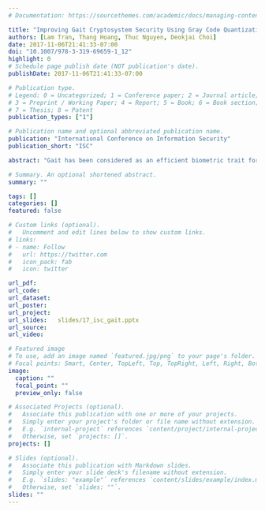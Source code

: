 ```yaml
---
# Documentation: https://sourcethemes.com/academic/docs/managing-content/

title: "Improving Gait Cryptosystem Security Using Gray Code Quantization and Linear Discriminant Analysis"
authors: [Lam Tran, Thang Hoang, Thuc Nguyen, Deokjai Choi]
date: 2017-11-06T21:41:33-07:00
doi: "10.1007/978-3-319-69659-1_12"
highlight: 0
# Schedule page publish date (NOT publication's date).
publishDate: 2017-11-06T21:41:33-07:00

# Publication type.
# Legend: 0 = Uncategorized; 1 = Conference paper; 2 = Journal article;
# 3 = Preprint / Working Paper; 4 = Report; 5 = Book; 6 = Book section;
# 7 = Thesis; 8 = Patent
publication_types: ["1"]

# Publication name and optional abbreviated publication name.
publication: "International Conference on Information Security"
publication_short: "ISC"

abstract: "Gait has been considered as an efficient biometric trait for user authentication. Although there are some studies that address the task of securing gait templates/models in gait-based authentication systems, they do not take into account the low discriminability and high variation of gait data which significantly affects the security and practicality of the proposed systems. In this paper, we focus on addressing the aforementioned deficiencies in inertial-sensor based gait cryptosystem. Specifically, we leverage Linear Discrimination Analysis to enhance the discrimination of gait templates, and Gray code quantization to extract high discriminative and stable binary template. The experimental results on 38 different users showed that our proposed method significantly improve the performance and security of the gait cryptosystem. In particular, we achieved the False Acceptant Rate of 6×10^−5%  (i.e., 1 fail in 16983 trials) and False Rejection Rate of 9.2% with 148-bit security."

# Summary. An optional shortened abstract.
summary: ""

tags: []
categories: []
featured: false

# Custom links (optional).
#   Uncomment and edit lines below to show custom links.
# links:
# - name: Follow
#   url: https://twitter.com
#   icon_pack: fab
#   icon: twitter

url_pdf:
url_code:
url_dataset:
url_poster:
url_project:
url_slides:   slides/17_isc_gait.pptx
url_source:
url_video:

# Featured image
# To use, add an image named `featured.jpg/png` to your page's folder. 
# Focal points: Smart, Center, TopLeft, Top, TopRight, Left, Right, BottomLeft, Bottom, BottomRight.
image:
  caption: ""
  focal_point: ""
  preview_only: false

# Associated Projects (optional).
#   Associate this publication with one or more of your projects.
#   Simply enter your project's folder or file name without extension.
#   E.g. `internal-project` references `content/project/internal-project/index.md`.
#   Otherwise, set `projects: []`.
projects: []

# Slides (optional).
#   Associate this publication with Markdown slides.
#   Simply enter your slide deck's filename without extension.
#   E.g. `slides: "example"` references `content/slides/example/index.md`.
#   Otherwise, set `slides: ""`.
slides: ""
---
```

